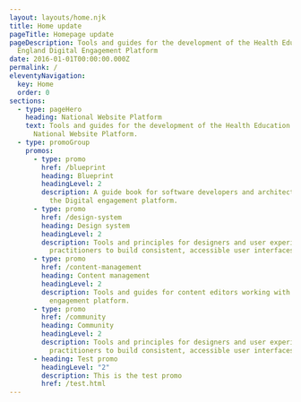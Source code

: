 ```yaml
---
layout: layouts/home.njk
title: Home update
pageTitle: Homepage update
pageDescription: Tools and guides for the development of the Health Education
  England Digital Engagement Platform
date: 2016-01-01T00:00:00.000Z
permalink: /
eleventyNavigation:
  key: Home
  order: 0
sections:
  - type: pageHero
    heading: National Website Platform
    text: Tools and guides for the development of the Health Education England
      National Website Platform.
  - type: promoGroup
    promos:
      - type: promo
        href: /blueprint
        heading: Blueprint
        headingLevel: 2
        description: A guide book for software developers and architects working with
          the Digital engagement platform.
      - type: promo
        href: /design-system
        heading: Design system
        headingLevel: 2
        description: Tools and principles for designers and user experience
          practitioners to build consistent, accessible user interfaces.
      - type: promo
        href: /content-management
        heading: Content management
        headingLevel: 2
        description: Tools and guides for content editors working with the digital
          engagement platform.
      - type: promo
        href: /community
        heading: Community
        headingLevel: 2
        description: Tools and principles for designers and user experience
          practitioners to build consistent, accessible user interfaces.
      - heading: Test promo
        headingLevel: "2"
        description: This is the test promo
        href: /test.html
---
```

